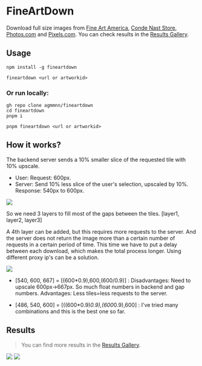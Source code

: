 # FineArtDown

Download full size images from [Fine Art America](https://fineartamerica.com/), [Conde Nast Store](https://condenaststore.com/), [Photos.com](https://photos.com/) and [Pixels.com](https://pixels.com/). You can check results in the [Results Gallery](./Gallery.md).

## Usage

```
npm install -g fineartdown

fineartdown <url or artworkid>
```

### Or run locally:

```
gh repo clone agmmnn/fineartdown
cd fineartdown
pnpm i

pnpm fineartdown <url or artworkid>
```

## How it works?

The backend server sends a 10% smaller slice of the requested tile with 10% upscale.

- User: Request: 600px.
- Server: Send 10% less slice of the user's selection, upscaled by 10%. Response: 540px to 600px.

[![](https://i.imgur.com/QH37Zvn.png)](https://fineartamerica.com/featured/saint-tropez-boucherie-slim-aarons.html)

So we need 3 layers to fill most of the gaps between the tiles.
[layer1, layer2, layer3]

A 4th layer can be added, but this requires more requests to the server. And the server does not return the image more than a certain number of requests in a certain period of time. This time we have to put a delay between each download, which makes the total process longer. Using different proxy ip's can be a solution.

[![](https://user-images.githubusercontent.com/16024979/223557774-b2622c6e-8c4c-45e1-919d-1c3487f4eaf2.png)](https://fineartamerica.com/featured/saint-tropez-boucherie-slim-aarons.html)

- [540, 600, 667] = [(600*0.9),600,(600/0.9)] : Disadvantages: Need to upscale 600px->667px. So much float numbers in backend and gap numbers. Advantages: Less tiles=less requests to the server.

- [486, 540, 600] = [((600*0.9)*0.9),(600*0.9),600] : I've tried many combinations and this is the best one so far.

## Results

> You can find more results in the [Results Gallery](./Gallery.md).

[![](https://i.imgur.com/0hbCsxz.jpeg)](https://fineartamerica.com/featured/models-sitting-on-sand-dunes-clifford-coffin.html)
[![](https://i.imgur.com/TfCArU9.jpeg)](https://fineartamerica.com/featured/the-vision-of-the-valley-of-dry-bones-gustave-dore.html)
